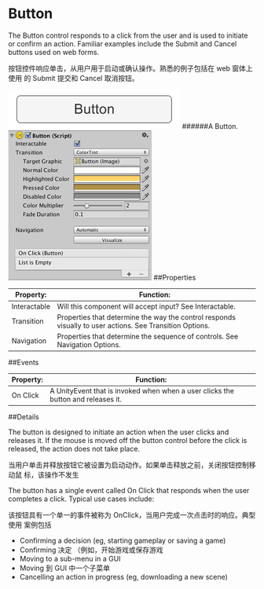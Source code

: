 # Button

The Button control responds to a click from the user and is used to initiate or confirm an action. Familiar examples include the Submit and Cancel buttons used on web forms.

按钮控件响应单击，从用户用于启动或确认操作。熟悉的例子包括在 web 窗体上使用 的 Submit 提交和 Cancel 取消按钮。 

![](Main/UI_ButtonExample.png)
######A Button.
![](Main/UI_ButtonInspector.png)
##Properties

| Property:	 | Function: |
| -- | -- |
| Interactable	 | Will this component will accept input? See Interactable. |
| Transition	 | Properties that determine the way the control responds visually to user actions. See Transition Options. |
| Navigation	 | Properties that determine the sequence of controls. See Navigation Options. |
##Events

| Property:	 | Function: |
| -- | -- |
| On Click	 | A UnityEvent that is invoked when when a user clicks the button and releases it. |
##Details

The button is designed to initiate an action when the user clicks and releases it. If the mouse is moved off the button control before the click is released, the action does not take place.

当用户单击并释放按钮它被设置为启动动作。如果单击释放之前，关闭按钮控制移动鼠 标，该操作不发生

The button has a single event called On Click that responds when the user completes a click. Typical use cases include:

该按钮具有一个单一的事件被称为 OnClick，当用户完成一次点击时的响应。典型使用 案例包括

* Confirming a decision (eg, starting gameplay or saving a game)
* Confirming 决定 （例如，开始游戏或保存游戏
* Moving to a sub-menu in a GUI
* Moving 到 GUI 中一个子菜单
* Cancelling an action in progress (eg, downloading a new scene)